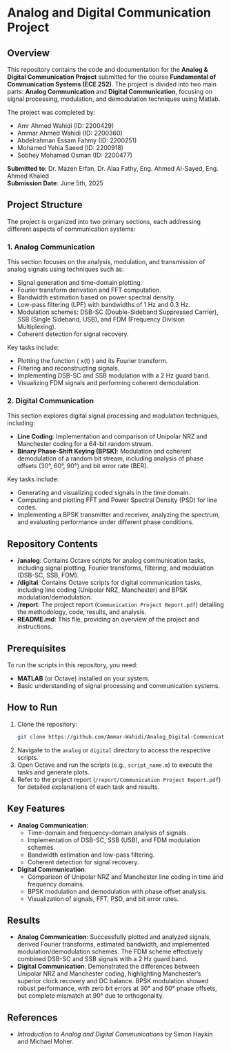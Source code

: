 # Analog and Digital Communication Project

## Overview
This repository contains the code and documentation for the **Analog & Digital Communication Project** submitted for the course **Fundamental of Communication Systems (ECE 252)**. The project is divided into two main parts: **Analog Communication** and **Digital Communication**, focusing on signal processing, modulation, and demodulation techniques using Matlab.

The project was completed by:
- Amr Ahmed Wahidi (ID: 2200429)
- Ammar Ahmed Wahidi (ID: 2200360)
- Abdelrahman Essam Fahmy (ID: 2200251)
- Mohamed Yehia Saeed (ID: 2200918)
- Sobhey Mohamed Osman (ID: 2200477)

**Submitted to**: Dr. Mazen Erfan, Dr. Alaa Fathy, Eng. Ahmed Al-Sayed, Eng. Ahmed Khaled  
**Submission Date**: June 5th, 2025

## Project Structure
The project is organized into two primary sections, each addressing different aspects of communication systems:

### 1. Analog Communication
This section focuses on the analysis, modulation, and transmission of analog signals using techniques such as:
- Signal generation and time-domain plotting.
- Fourier transform derivation and FFT computation.
- Bandwidth estimation based on power spectral density.
- Low-pass filtering (LPF) with bandwidths of 1 Hz and 0.3 Hz.
- Modulation schemes: DSB-SC (Double-Sideband Suppressed Carrier), SSB (Single Sideband, USB), and FDM (Frequency Division Multiplexing).
- Coherent detection for signal recovery.

Key tasks include:
- Plotting the function \( x(t) \) and its Fourier transform.
- Filtering and reconstructing signals.
- Implementing DSB-SC and SSB modulation with a 2 Hz guard band.
- Visualizing FDM signals and performing coherent demodulation.

### 2. Digital Communication
This section explores digital signal processing and modulation techniques, including:
- **Line Coding**: Implementation and comparison of Unipolar NRZ and Manchester coding for a 64-bit random stream.
- **Binary Phase-Shift Keying (BPSK)**: Modulation and coherent demodulation of a random bit stream, including analysis of phase offsets (30°, 60°, 90°) and bit error rate (BER).

Key tasks include:
- Generating and visualizing coded signals in the time domain.
- Computing and plotting FFT and Power Spectral Density (PSD) for line codes.
- Implementing a BPSK transmitter and receiver, analyzing the spectrum, and evaluating performance under different phase conditions.

## Repository Contents
- **/analog**: Contains Octave scripts for analog communication tasks, including signal plotting, Fourier transforms, filtering, and modulation (DSB-SC, SSB, FDM).
- **/digital**: Contains Octave scripts for digital communication tasks, including line coding (Unipolar NRZ, Manchester) and BPSK modulation/demodulation.
- **/report**: The project report (`Communication Project Report.pdf`) detailing the methodology, code, results, and analysis.
- **README.md**: This file, providing an overview of the project and instructions.

## Prerequisites
To run the scripts in this repository, you need:
- **MATLAB** (or Octave) installed on your system.
- Basic understanding of signal processing and communication systems.

## How to Run
1. Clone the repository:
   ```bash
   git clone https://github.com/Ammar-Wahidi/Analog_Digital-Communication-Project.git
   ```
2. Navigate to the `analog` or `digital` directory to access the respective scripts.
3. Open Octave and run the scripts (e.g., `script_name.m`) to execute the tasks and generate plots.
4. Refer to the project report (`/report/Communication Project Report.pdf`) for detailed explanations of each task and results.

## Key Features
- **Analog Communication**:
  - Time-domain and frequency-domain analysis of signals.
  - Implementation of DSB-SC, SSB (USB), and FDM modulation schemes.
  - Bandwidth estimation and low-pass filtering.
  - Coherent detection for signal recovery.
- **Digital Communication**:
  - Comparison of Unipolar NRZ and Manchester line coding in time and frequency domains.
  - BPSK modulation and demodulation with phase offset analysis.
  - Visualization of signals, FFT, PSD, and bit error rates.

## Results
- **Analog Communication**: Successfully plotted and analyzed signals, derived Fourier transforms, estimated bandwidth, and implemented modulation/demodulation schemes. The FDM scheme effectively combined DSB-SC and SSB signals with a 2 Hz guard band.
- **Digital Communication**: Demonstrated the differences between Unipolar NRZ and Manchester coding, highlighting Manchester’s superior clock recovery and DC balance. BPSK modulation showed robust performance, with zero bit errors at 30° and 60° phase offsets, but complete mismatch at 90° due to orthogonality.

## References
- *Introduction to Analog and Digital Communications* by Simon Haykin and Michael Moher.


